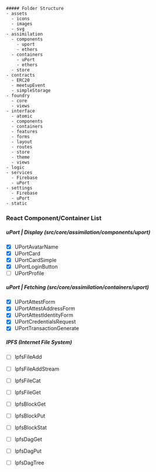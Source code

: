 
```
##### Folder Structure
- assets
  - icons
  - images
  - svg
- assimilation
  - components
    - uport
    - ethers
  - containers
    - uPort
    - ethers
  - store
- contracts
  - ERC20
  - meetupEvent
  - simpleStorage
- foundry
  - core
  - views
- interface
  - atomic
  - components
  - containers
  - features
  - forms
  - layout
  - routes
  - store
  - theme
  - views
- logic
- services
  - Firebase
  - uPort
- settings
  - Firebase
  - uPort
- static
```

### React Component/Container List
##### uPort | Display (src/core/assimilation/components/uport)
- [x] UPortAvatarName
- [x] UPortCard
- [x] UPortCardSimple
- [x] UPortLoginButton
- [ ] UPortProfile

##### uPort | Fetching (src/core/assimilation/containers/uport)
- [x] UPortAttestForm
- [x] UPortAttestAddressForm
- [x] UPortAttestIdentityForm
- [x] UPortCredentialsRequest
- [x] UPortTransactionGenerate

##### IPFS (Internet File System)
- [ ] IpfsFileAdd
- [ ] IpfsFileAddStream
- [ ] IpfsFileCat
- [ ] IpfsFileGet
- [ ] IpfsBlockGet
- [ ] IpfsBlockPut
- [ ] IpfsBlockStat
- [ ] IpfsDagGet
- [ ] IpfsDagPut
- [ ] IpfsDagTree

